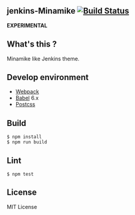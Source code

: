 jenkins-Minamike
[![Build Status](http://img.shields.io/travis/pine613/jenkins-Minamike/master.svg?style=flat-square)](https://travis-ci.org/pine613/jenkins-Minamike)
----------------

**EXPERIMENTAL**

## What's this ?
Minamike like Jenkins theme.

## Develop environment

- [Webpack](https://webpack.github.io/)
- [Babel](https://babeljs.io/) 6.x
- [Postcss](http://postcss.org/)

## Build

```
$ npm install
$ npm run build
```

## Lint

```
$ npm test
```

## License
MIT License
